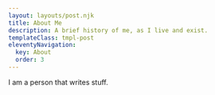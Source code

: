 ```yaml
---
layout: layouts/post.njk
title: About Me
description: A brief history of me, as I live and exist.
templateClass: tmpl-post
eleventyNavigation:
  key: About
  order: 3
---
```


I am a person that writes stuff.
